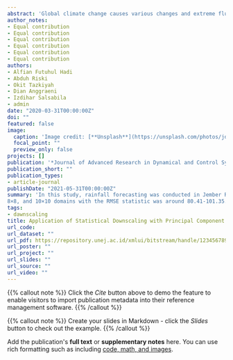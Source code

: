 ```yaml
---
abstract: 'Global climate change causes various changes and extreme fluctuations in weather circumstances, including extreme changes in rainfall. An accurate rainfall forecasting was indeed needed in various agricultural activities. The statistical downscaling (SD) was developed to model the global climate circumstance data from the satellite, called the General Circulation Model (GCM). Combine with data on the earth from the weather station; the GCM predict the future local weather. The functional relationship in the SD was modeling the GCM output data as the predictors and the local-scale rainfall data as the response. The GCM’s ability to display predictive data for decades to come was a technological leap in forecasting the rainfall to study long term on weather/climate change. Statistically, this modeling requires the twos below: (1) a dimensional reduction in GCM data and (2) accurate predictive models on the functional relationship. In this study, rainfall forecasting was conducted in Jember Regency using Principal Component Analysis (PCA) for dimensional reduction and a predictive model of Principal Component Regression (PCR). The accuracy was measured in each cluster in the 8×8, and 10×10 domains with the RMSE statistic was around 80.41-101.35.'
author_notes:
- Equal contribution
- Equal contribution
- Equal contribution
- Equal contribution
- Equal contribution
- Equal contribution
authors:
- Alfian Futuhul Hadi
- Abduh Riski
- Okit Tazkiyah
- Dian Anggraeni
- Izdihar Salsabila
- admin
date: "2020-03-31T00:00:00Z"
doi: ""
featured: false
image:
  caption: 'Image credit: [**Unsplash**](https://unsplash.com/photos/jdD8gXaTZsc)'
  focal_point: ""
  preview_only: false
projects: []
publication: '*Journal of Advanced Research in Dynamical and Control Systems* 12'
publication_short: ""
publication_types:
- article-journal
publishDate: "2021-05-31T00:00:00Z"
summary: 'In this study, rainfall forecasting was conducted in Jember Regency using Principal Component Analysis (PCA) for dimensional reduction and a predictive model of Principal Component Regression (PCR). The accuracy was measured in each cluster in the
8×8, and 10×10 domains with the RMSE statistic was around 80.41-101.35.'
tags:
- dawnscaling
title: Application of Statistical Downscaling with Principal Component Regression for Local Rainfall Forecasting in Jember Regency
url_code: 
url_dataset: ""
url_pdf: https://repository.unej.ac.id/xmlui/bitstream/handle/123456789/113574/FMIPA_Application%20of%20Statistical%20Downscaling%20with%20Principal%20Component%20Regression%20for%20Local%20Rainfall%20Forecasting%20in%20Jember%20Regency%20%281%29.pdf?sequence=1&isAllowed=y
url_poster: ""
url_project: ""
url_slides: ""
url_source: ""
url_video: ""
---
```


{{% callout note %}}
Click the *Cite* button above to demo the feature to enable visitors to import publication metadata into their reference management software.
{{% /callout %}}

{{% callout note %}}
Create your slides in Markdown - click the *Slides* button to check out the example.
{{% /callout %}}

Add the publication's **full text** or **supplementary notes** here. You can use rich formatting such as including [code, math, and images](https://docs.hugoblox.com/content/writing-markdown-latex/).
